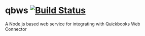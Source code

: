 qbws [![Build Status](https://travis-ci.org/johnballantyne/qbws.png?branch=master)](https://travis-ci.org/johnballantyne/qbws)
=========


A Node.js based web service for integrating with Quickbooks Web Connector
